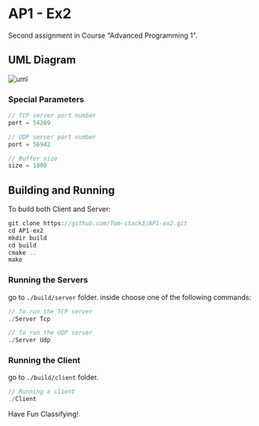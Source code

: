 # AP1 - Ex2
Second assignment in Course "Advanced Programming 1".

## UML Diagram
![uml](https://user-images.githubusercontent.com/76645845/128697955-63860283-4e9f-4852-80e8-767b47bcf9de.png)

### Special Parameters
```c
// TCP server port number
port = 54269

// UDP server port number
port = 56942

// Buffer size
size = 1000
```

## Building and Running
To build both Client and Server:
```c
git clone https://github.com/Tom-stack3/AP1-ex2.git
cd AP1-ex2
mkdir build
cd build
cmake ..
make
```

### Running the Servers
go to `./build/server` folder.
inside choose one of the following commands:
```c
// To run the TCP server
./Server Tcp

// To run the UDP server
./Server Udp
```
### Running the Client
go to `./build/client` folder.
```c
// Running a client
./Client
```

Have Fun Classifying!
